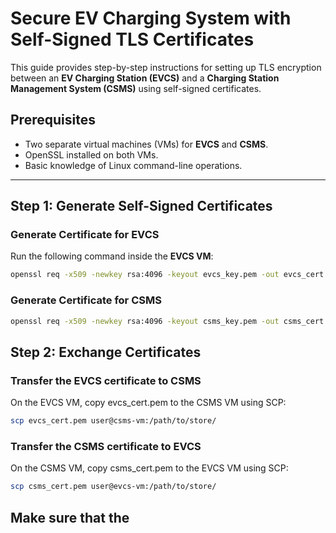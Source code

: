 # Secure EV Charging System with Self-Signed TLS Certificates

This guide provides step-by-step instructions for setting up TLS encryption between an **EV Charging Station (EVCS)** and a **Charging Station Management System (CSMS)** using self-signed certificates.

## Prerequisites

- Two separate virtual machines (VMs) for **EVCS** and **CSMS**.
- OpenSSL installed on both VMs.
- Basic knowledge of Linux command-line operations.

---

## Step 1: Generate Self-Signed Certificates

### Generate Certificate for EVCS


Run the following command inside the **EVCS VM**:

```sh
openssl req -x509 -newkey rsa:4096 -keyout evcs_key.pem -out evcs_cert.pem -days 365 -nodes -subj "/CN=EVCS"
```
### Generate Certificate for CSMS

```sh
openssl req -x509 -newkey rsa:4096 -keyout csms_key.pem -out csms_cert.pem -days 365 -nodes -subj "/CN=CSMS"
```

## Step 2: Exchange Certificates

### Transfer the EVCS certificate to CSMS

On the EVCS VM, copy evcs_cert.pem to the CSMS VM using SCP:

```sh
scp evcs_cert.pem user@csms-vm:/path/to/store/
```

### Transfer the CSMS certificate to EVCS

On the CSMS VM, copy csms_cert.pem to the EVCS VM using SCP:

```sh
scp csms_cert.pem user@evcs-vm:/path/to/store/
```

## Make sure that the 